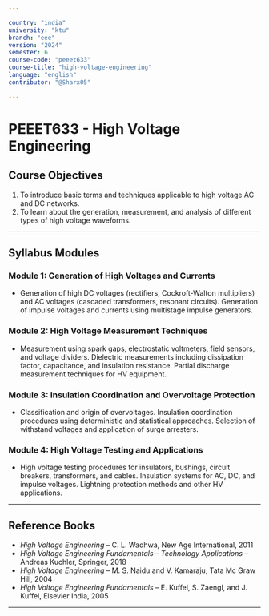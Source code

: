 ```yaml
---

country: "india"
university: "ktu"
branch: "eee"
version: "2024"
semester: 6
course-code: "peeet633"
course-title: "high-voltage-engineering"
language: "english"
contributor: "@Sharx05"

---
```


# PEEET633 - High Voltage Engineering

## Course Objectives

1.  To introduce basic terms and techniques applicable to high voltage AC and DC networks.
2.  To learn about the generation, measurement, and analysis of different types of high voltage waveforms.

---

## Syllabus Modules

### Module 1: Generation of High Voltages and Currents

-   Generation of high DC voltages (rectifiers, Cockroft-Walton multipliers) and AC voltages (cascaded transformers, resonant circuits). Generation of impulse voltages and currents using multistage impulse generators.

### Module 2: High Voltage Measurement Techniques

-   Measurement using spark gaps, electrostatic voltmeters, field sensors, and voltage dividers. Dielectric measurements including dissipation factor, capacitance, and insulation resistance. Partial discharge measurement techniques for HV equipment.

### Module 3: Insulation Coordination and Overvoltage Protection

-   Classification and origin of overvoltages. Insulation coordination procedures using deterministic and statistical approaches. Selection of withstand voltages and application of surge arresters.

### Module 4: High Voltage Testing and Applications

-   High voltage testing procedures for insulators, bushings, circuit breakers, transformers, and cables. Insulation systems for AC, DC, and impulse voltages. Lightning protection methods and other HV applications.

---

## Reference Books

-   *High Voltage Engineering* – C. L. Wadhwa, New Age International, 2011
-   *High Voltage Engineering Fundamentals – Technology Applications* – Andreas Kuchler, Springer, 2018
-   *High Voltage Engineering* – M. S. Naidu and V. Kamaraju, Tata Mc Graw Hill, 2004
-   *High Voltage Engineering Fundamentals* – E. Kuffel, S. Zaengl, and J. Kuffel, Elsevier India, 2005

---
